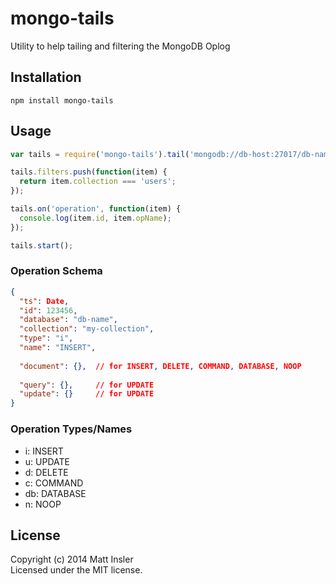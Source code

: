 # mongo-tails

Utility to help tailing and filtering the MongoDB Oplog

## Installation
```
npm install mongo-tails
```

## Usage

```javascript
var tails = require('mongo-tails').tail('mongodb://db-host:27017/db-name');

tails.filters.push(function(item) {
  return item.collection === 'users';
});

tails.on('operation', function(item) {
  console.log(item.id, item.opName);
});

tails.start();
```

### Operation Schema

```json
{
  "ts": Date,
  "id": 123456,
  "database": "db-name",
  "collection": "my-collection",
  "type": "i",
  "name": "INSERT",
  
  "document": {},  // for INSERT, DELETE, COMMAND, DATABASE, NOOP
  
  "query": {},     // for UPDATE
  "update": {}     // for UPDATE
}
```

### Operation Types/Names

- i: INSERT
- u: UPDATE
- d: DELETE
- c: COMMAND
- db: DATABASE
- n: NOOP

## License
Copyright (c) 2014 Matt Insler  
Licensed under the MIT license.
